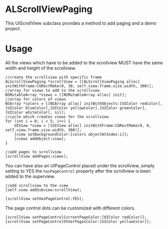 ALScrollViewPaging
==================

This UIScrollView subclass provides a method to add paging and a demo project.

Usage
==================

All the views which have to be added to the scrollview MUST have the same width and height of the scrollview.

    //create the scrollview with specific frame
    ALScrollViewPaging *scrollView = [[ALScrollViewPaging alloc] initWithFrame:CGRectMake(0, 30, self.view.frame.size.width, 300)];
    //array for views to add to the scrollview
    NSMutableArray *views = [[NSMutableArray alloc] init];
    //array for colors of views
    NSArray *colors = [[NSArray alloc] initWithObjects:[UIColor redColor],[UIColor blueColor],[UIColor yellowColor],[UIColor greenColor],[UIColor whiteColor], nil];
    //cycle which creates views for the scrollview
    for (int i = 0; i < 5; i++) {
        UIView *view = [[UIView alloc] initWithFrame:CGRectMake(0, 0, self.view.frame.size.width, 300)];
        [view setBackgroundColor:[colors objectAtIndex:i]];
        [views addObject:view];
    }
    
    //add pages to scrollview
    [scrollView addPages:views];

You can have also an UIPageControl placed under the scrollview, simply setting to YES the ```hasPageControl``` property after the scrollview is been added to the superview.

    //add scrollview to the view
    [self.view addSubview:scrollView];
    
    [scrollView setHasPageControl:YES];
    
The page control dots can be customized with different colors.

    [scrollView setPageControlCurrentPageColor:[UIColor redColor]];
    [scrollView setPageControlOtherPagesColor:[UIColor yellowColor]];
